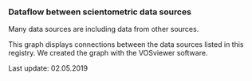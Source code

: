 ### Dataflow between scientometric data sources

Many data sources are including data from other sources.

This graph displays connections between the data sources listed in this registry. We created the graph with the VOSviewer software.

Last update: 02.05.2019
